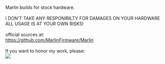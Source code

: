 Marlin builds for stock hardware.<br>
<br>
I DON'T TAKE ANY RESPONIBILTY FOR DAMAGES ON YOUR HARDWARE<br>
ALL USAGE IS AT YOUR OWN RISKS!<br>
<br>
official sources at:<br>
https://github.com/MarlinFirmware/Marlin<br>
<br>
If you want to honor my work, please:<br>
<a href="paypal.me/MartinLoewe"><img src="https://www.golf-4-cab.de/buymeacoffee.png"></a>
<br>
